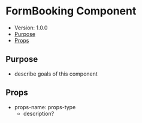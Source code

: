 # FormBooking Component
- Version: 1.0.0
- [Purpose](#purpose)
- [Props](#props)

## Purpose
- describe goals of this component

## Props
- props-name: props-type
  - description?